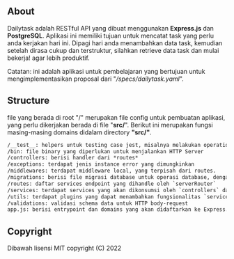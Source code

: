 ## About

Dailytask adalah RESTful API yang dibuat menggunakan **Express.js** dan **PostgreSQL**.
Aplikasi ini memiliki tujuan untuk mencatat task yang perlu anda kerjakan hari ini.
Dipagi hari anda menambahkan data task, kemudian setelah dirasa cukup dan terstruktur,
silahkan retrieve data task dan mulai bekerja! agar lebih produktif.

Catatan: ini adalah aplikasi untuk pembelajaran yang bertujuan untuk mengimplementasikan proposal dari "_/specs/dailytask.yaml_".

## Structure

file yang berada di root "/" merupakan file config untuk pembuatan aplikasi, yang perlu dikerjakan berada di file "**src/**".
Berikut ini merupakan fungsi masing-masing domains didalam directory **"src/"**.

```txt
/__test__: helpers untuk testing case jest, misalnya melakukan operations ke DB
/bin: file binary yang diperlukan untuk menjalankan HTTP Server
/controllers: berisi handler dari *routes*
/exceptions: terdapat jenis instance error yang dimungkinkan
/middlewares: terdapat middleware local, yang terpisah dari routes.
/migrations: berisi file migrasi database untuk operasi database, dengan dependency `node-pg-migrate` and `pg`
/routes: daftar services endpoint yang dihandle oleh `serverRouter`
/services: terdapat services yang akan dikonsumsi oleh `controllers` dan `routes`
/utils: terdapat plugins yang dapat menambahkan fungsionalitas `services`
/validations: validasi schema data untuk HTTP body-request
app.js: berisi entrypoint dan domains yang akan didaftarkan ke Express.js
```

## Copyright

Dibawah lisensi MIT copyright (C) 2022
